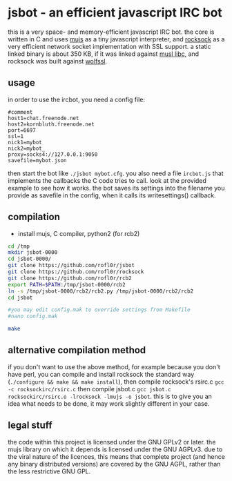 jsbot - an efficient javascript IRC bot
=======================================

this is a very space- and memory-efficient javascript IRC bot.
the core is written in C and uses [mujs][0] as a tiny javascript interpreter,
and [rocksock][1] as a very efficient network socket implementation with
SSL support.
a static linked binary is about 350 KB, if it was linked against
[musl libc][2], and rocksock was built against [wolfssl][3].

usage
-----

in order to use the ircbot, you need a config file:

```
#comment
host1=chat.freenode.net
host2=kornbluth.freenode.net
port=6697
ssl=1
nick1=mybot
nick2=mybot_
proxy=socks4://127.0.0.1:9050
savefile=mybot.json
```

then start the bot like `./jsbot mybot.cfg`.
you also need a file `ircbot.js` that implements the callbacks the C code
tries to call. look at the provided example to see how it works.
the bot saves its settings into the filename you provide as savefile in
the config, when it calls its writesettings() callback.

compilation
-----------

- install mujs, C compiler, python2 (for rcb2)

```sh
cd /tmp
mkdir jsbot-0000
cd jsbot-0000/
git clone https://github.com/rofl0r/jsbot
git clone https://github.com/rofl0r/rocksock
git clone https://github.com/rofl0r/rcb2
export PATH=$PATH:/tmp/jsbot-0000/rcb2
ln -s /tmp/jsbot-0000/rcb2/rcb2.py /tmp/jsbot-0000/rcb2/rcb2
cd jsbot

#you may edit config.mak to override settings from Makefile
#nano config.mak

make
```

alternative compilation method
------------------------------

if you don't want to use the above method, for example because you don't have
perl, you can compile and install rocksock the standard way
(`./configure && make && make install`), then compile rocksock's rsirc.c
`gcc -c rocksockirc/rsirc.c`
then compile jsbot.c
`gcc jsbot.c rocksockirc/rsirc.o -lrocksock -lmujs -o jsbot`.
this is to give you an idea what needs to be done, it may work slightly
different in your case.

legal stuff
-----------

the code within this project is licensed under the GNU GPLv2 or later.
the mujs library on which it depends is licensed under the GNU AGPLv3.
due to the viral nature of the licences, this means that complete project
(and hence any binary distributed versions) are covered by the GNU AGPL,
rather than the less restrictive GNU GPL.


[0]:http://mujs.com/
[1]:https://github.com/rofl0r/rocksock
[2]:http://www.musl-libc.org/
[3]:https://wolfssl.com/
